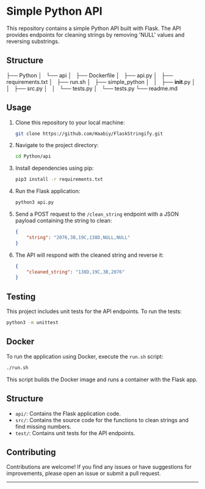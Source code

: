 # Simple Python API

This repository contains a simple Python API built with Flask. The API provides endpoints for cleaning strings by removing 'NULL' values and reversing substrings.

## Structure

├── Python
│   └── api
│       ├── Dockerfile
│       ├── api.py
│       ├── requirements.txt
│       ├── run.sh
│       ├── simple_python
│       │   ├── __init__.py
│       │   ├── src.py
│       │   └── tests.py
│       └── tests.py
└── readme.md

## Usage

1. Clone this repository to your local machine:

   ```bash
   git clone https://github.com/Haabiy/FlaskStringify.git
   ```

2. Navigate to the project directory:

   ```bash
   cd Python/api
   ```

3. Install dependencies using pip:

   ```bash
   pip3 install -r requirements.txt
   ```

4. Run the Flask application:

   ```bash
   python3 api.py
   ```

5. Send a POST request to the `/clean_string` endpoint with a JSON payload containing the string to clean:

   ```json
   {
       "string": "2076,3B,19C,138D,NULL,NULL"
   }
   ```

6. The API will respond with the cleaned string and reverse it:

   ```json
   {
       "cleaned_string": "138D,19C,3B,2076"
   }
   ```

## Testing

This project includes unit tests for the API endpoints. To run the tests:

```bash
python3 -m unittest
```

## Docker

To run the application using Docker, execute the `run.sh` script:

```bash
./run.sh
```

This script builds the Docker image and runs a container with the Flask app.

## Structure

- `api/`: Contains the Flask application code.
- `src/`: Contains the source code for the functions to clean strings and find missing numbers.
- `test/`: Contains unit tests for the API endpoints.

## Contributing

Contributions are welcome! If you find any issues or have suggestions for improvements, please open an issue or submit a pull request.

---

